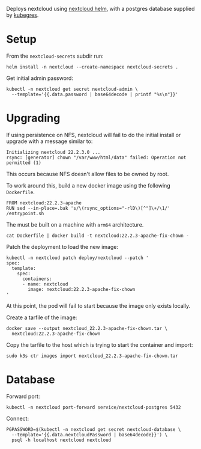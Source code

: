 Deploys nextcloud using [nextcloud helm][], with a postgres database supplied
by [kubegres][].

# Setup

From the `nextcloud-secrets` subdir run:
```
helm install -n nextcloud --create-namespace nextcloud-secrets .
```

Get initial admin password:
```
kubectl -n nextcloud get secret nextcloud-admin \
  --template='{{.data.password | base64decode | printf "%s\n"}}'
```

# Upgrading

If using persistence on NFS, nextcloud will fail to do the initial install or
upgrade with a message similar to:
```
Initializing nextcloud 22.2.3.0 ...
rsync: [generator] chown "/var/www/html/data" failed: Operation not permitted (1)
```
This occurs because NFS doesn't allow files to be owned by root.

To work around this, build a new docker image using the following `Dockerfile`.
```
FROM nextcloud:22.2.3-apache
RUN sed --in-place=.bak 's/\(rsync_options="-rlD\)[^"]\+/\1/' /entrypoint.sh
```
The must be built on a machine with `arm64` architecture.
```
cat Dockerfile | docker build -t nextcloud:22.2.3-apache-fix-chown -
```

Patch the deployment to load the new image:
```
kubectl -n nextcloud patch deploy/nextcloud --patch '
spec:
  template:
    spec:
      containers:
      - name: nextcloud
        image: nextcloud:22.2.3-apache-fix-chown
'
```
At this point, the pod will fail to start because the image only exists locally.

Create a tarfile of the image:
```
docker save --output nextcloud_22.2.3-apache-fix-chown.tar \
  nextcloud:22.2.3-apache-fix-chown
```

Copy the tarfile to the host which is trying to start the container and import:
```
sudo k3s ctr images import nextcloud_22.2.3-apache-fix-chown.tar
```

[nextcloud helm]: https://github.com/nextcloud/helm/tree/master/charts/nextcloud
[kubegres]: https://www.kubegres.io/doc/getting-started.html

# Database

Forward port:
```
kubectl -n nextcloud port-forward service/nextcloud-postgres 5432
```

Connect:
```
PGPASSWORD=$(kubectl -n nextcloud get secret nextcloud-database \
  --template='{{.data.nextcloudPassword | base64decode}}') \
  psql -h localhost nextcloud nextcloud
```
